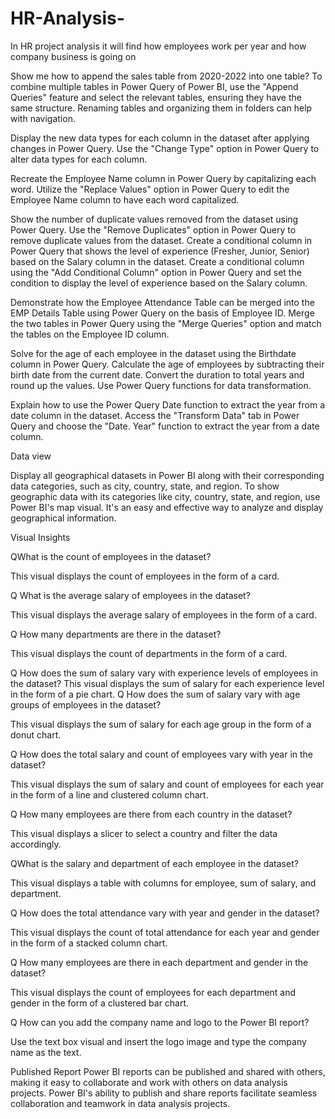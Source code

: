 # HR-Analysis-
In HR project analysis it will find how employees work per year and how company business is going on


Show me how to append the sales table from 2020-2022 into one table?
To combine multiple tables in Power Query of Power BI, use the "Append Queries" feature and select the relevant tables, ensuring they have the same structure. Renaming tables and organizing them in folders can help with navigation.


Display the new data types for each column in the dataset after applying changes in Power Query.
Use the "Change Type" option in Power Query to alter data types for each column.


Recreate the Employee Name column in Power Query by capitalizing each word.
Utilize the "Replace Values" option in Power Query to edit the Employee Name column to have each word capitalized.


Show the number of duplicate values removed from the dataset using Power Query.
Use the "Remove Duplicates" option in Power Query to remove duplicate values from the dataset.
Create a conditional column in Power Query that shows the level of experience (Fresher, Junior,  Senior) based on the Salary column in the dataset.
Create a conditional column using the "Add Conditional Column" option in Power Query and set the condition to display the level of experience based on the Salary column.


Demonstrate how the Employee Attendance Table can be merged into the EMP Details Table using Power Query on the basis of Employee ID.
Merge the two tables in Power Query using the "Merge Queries" option and match the tables on the Employee ID column.


Solve for the age of each employee in the dataset using the Birthdate column in Power Query.
Calculate the age of employees by subtracting their birth date from the current date. Convert the duration to total years and round up the values. Use Power Query functions for data transformation.


Explain how to use the Power Query Date function to extract the year from a date column in the dataset.
Access the "Transform Data" tab in Power Query and choose the "Date. Year" function to extract the year from a date column.




Data view


Display all geographical datasets in Power BI along with their corresponding data categories, such as city, country, state, and region.
To show geographic data with its categories like city, country, state, and region, use Power BI's map visual. It's an easy and effective way to analyze and display geographical information.


Visual Insights


QWhat is the count of employees in the dataset?

This visual displays the count of employees in the form of a card.


Q What is the average salary of employees in the dataset?

This visual displays the average salary of employees in the form of a card.


Q How many departments are there in the dataset?

This visual displays the count of departments in the form of a card.


Q How does the sum of salary vary with experience levels of employees in the dataset?
This visual displays the sum of salary for each experience level in the form of a pie chart.
Q How does the sum of salary vary with age groups of employees in the dataset?

This visual displays the sum of salary for each age group in the form of a donut chart.


Q How does the total salary and count of employees vary with year in the dataset?

This visual displays the sum of salary and count of employees for each year in the form of a line and clustered column chart.


Q How many employees are there from each country in the dataset?

This visual displays a slicer to select a country and filter the data accordingly.


QWhat is the salary and department of each employee in the dataset?

This visual displays a table with columns for employee, sum of salary, and department.


Q How does the total attendance vary with year and gender in the dataset?

This visual displays the count of total attendance for each year and gender in the form of a stacked column chart.


Q How many employees are there in each department and gender in the dataset?

This visual displays the count of employees for each department and gender in the form of a clustered bar chart.


Q  How can you add the company name and logo to the Power BI report?

Use the text box visual and insert the logo image and type the company name as the text.


Published Report
Power BI reports can be published and shared with others, making it easy to collaborate and work with others on data analysis projects.
Power BI's ability to publish and share reports facilitate seamless collaboration and teamwork in data analysis projects.

